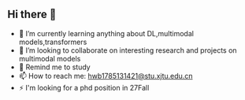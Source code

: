 ## Hi there 👋


- 🌱 I’m currently learning anything about DL,multimodal models,transformers
- 👯 I’m looking to collaborate on interesting research and projects on multimodal models
- 💬 Remind me to study
- 📫 How to reach me: hwb1785131421@stu.xjtu.edu.cn
- ⚡ I'm looking for a phd position in 27Fall
